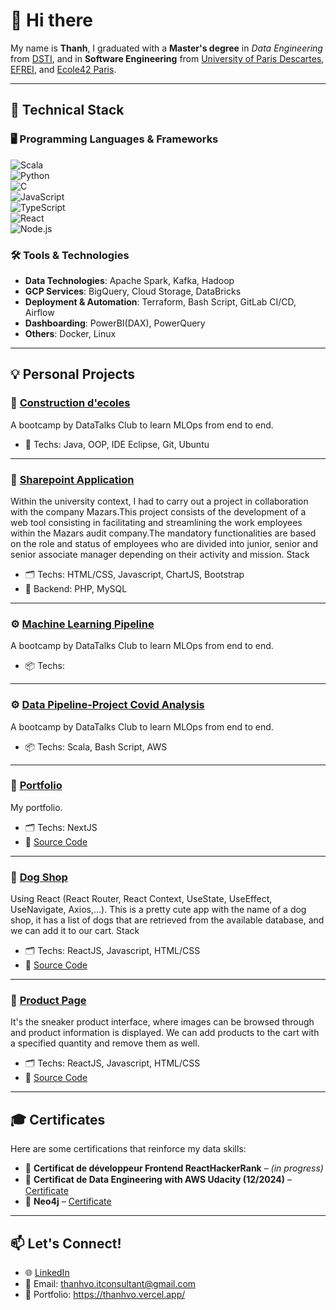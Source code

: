 # 👋 Hi there

My name is **Thanh**, I graduated with a **Master's degree** in *Data Engineering* from [DSTI](https://dsti.school/fr/applied-msc-in-data-engineering-for-ai/), and in **Software Engineering** from [University of Paris Descartes](https://math-info.u-paris.fr/licence-dinformatique/parcours-informatique/), [EFREI](https://www.efrei.fr/programmes-experts/bachelor-concepteur-developpeur/?_gl=1*1hc6ia8*_up*MQ..*_ga*MTM0MDEzNTMxLjE3NTE4OTIwMzI.*_ga_15PWZ9KZCG*czE3NTE4OTIwMzEkbzEkZzEkdDE3NTE4OTIwMzEkajYwJGwwJGgyODY4NDAxNDM.), and [Ecole42 Paris](https://42.fr/).

---

## 🚀 Technical Stack

### 🖥️ Programming Languages & Frameworks
![Scala](https://img.shields.io/badge/-Scala-red?style=flat-square&logo=scala)  
![Python](https://img.shields.io/badge/-Python-blue?style=flat-square&logo=python)  
![C](https://img.shields.io/badge/-C-black?style=flat-square&logo=c)  
![JavaScript](https://img.shields.io/badge/-JavaScript-yellow?style=flat-square&logo=javascript)  
![TypeScript](https://img.shields.io/badge/-TypeScript-blue?style=flat-square&logo=typescript)  
![React](https://img.shields.io/badge/-React-61DAFB?style=flat-square&logo=react)  
![Node.js](https://img.shields.io/badge/-Node.js-green?style=flat-square&logo=node.js)


### 🛠️ Tools & Technologies

- **Data Technologies**: Apache Spark, Kafka, Hadoop 
- **GCP Services**: BigQuery, Cloud Storage, DataBricks
- **Deployment & Automation**: Terraform, Bash Script, GitLab CI/CD, Airflow 
- **Dashboarding**: PowerBI(DAX), PowerQuery
- **Others**: Docker, Linux

---

## 💡 Personal Projects

### 🚗 [Construction d'ecoles](https://github.com/thanhvo-uparis/JavaAvanceProjet) 
A bootcamp by DataTalks Club to learn MLOps from end to end. 
- 🔧 Techs: Java, OOP, IDE Eclipse, Git, Ubuntu 
---
### 🚗 [Sharepoint Application](https://github.com/thanhvo-uparis/project_L3AN) 
Within the university context, I had to carry out a project in collaboration with the company Mazars.This project consists of the development of a web tool consisting in facilitating and streamlining the work employees within the Mazars audit company.The mandatory functionalities are based on the role and status of employees who are divided into junior, senior and senior associate manager depending on their activity and mission.
Stack
- 🗂️ Techs: HTML/CSS, Javascript, ChartJS, Bootstrap
- 🔧 Backend: PHP, MySQL
---
### ⚙️ [Machine Learning Pipeline](https://github.com/thanhvo-uparis/ML_pipeline)
A bootcamp by DataTalks Club to learn MLOps from end to end.  
- 📦 Techs:
---
### ⚙️ [Data Pipeline-Project Covid Analysis](https://github.com/thanhvo-uparis/dsti_data_pipeline2)
A bootcamp by DataTalks Club to learn MLOps from end to end.  
- 📦 Techs: Scala, Bash Script, AWS
---
### 🧠 [Portfolio](https://thanhvo.vercel.app/)
My portfolio.  
- 🗂️ Techs: NextJS
- 🔎 [Source Code](https://github.com/thanhvo-uparis/portfolio-nextjs)
---
### 🧠 [Dog Shop]()
Using React (React Router, React Context, UseState, UseEffect, UseNavigate, Axios,…). This is a pretty cute app with the name of a dog shop, it has a list of dogs that are retrieved from the available database, and we can add it to our cart.
Stack
- 🗂️ Techs: ReactJS, Javascript, HTML/CSS
- 🔎 [Source Code](https://github.com/thanhvo-uparis/dog-shop)
---
### 🧠 [Product Page](https://ecommerce-product-five.vercel.app/)
It's the sneaker product interface, where images can be browsed through and product information is displayed. We can add products to the cart with a specified quantity and remove them as well.
- 🗂️ Techs: ReactJS, Javascript, HTML/CSS
- 🔎 [Source Code](https://github.com/thanhvo-uparis/ecommerce-product)
---

## 🎓 Certificates

Here are some certifications that reinforce my data skills:

- 📜 **Certificat de développeur Frontend ReactHackerRank** – *(in progress)*  
- 📜 **Certiﬁcat de Data Engineering with AWS Udacity (12/2024)** – [Certificate](https://www.udacity.com/certificate/e/974666e2-ac3b-11ef-be7d-b7b6f5ab80fb)
- 📜 **Neo4j** – [Certificate](https://graphacademy.neo4j.com/c/da9b6234-5968-47ea-afbe-08e16971777b/) 

---


## 📫 Let's Connect!
- 🌐 [LinkedIn](https://www.linkedin.com/in/thanh-vo-138a631bb/)
- 📧 Email: thanhvo.itconsultant@gmail.com
- 📁 Portfolio: https://thanhvo.vercel.app/

